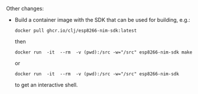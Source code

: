 Other changes:

* Build a container image with the SDK that can be used for building, e.g.:
  
	  docker pull ghcr.io/clj/esp8266-nim-sdk:latest

  then

      docker run  -it  --rm  -v (pwd):/src -w="/src" esp8266-nim-sdk make

  or

      docker run  -it  --rm  -v (pwd):/src -w="/src" esp8266-nim-sdk

  to  get  an interactive shell.
